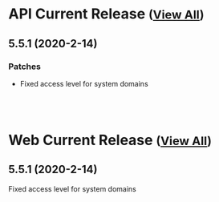 
# API Current Release <small>([View All](/API.md))</small>
## 5.5.1 (2020-2-14)
### Patches 

- Fixed access level for system domains

<br><br>
# Web Current Release <small>([View All](/Web.md))</small>
## 5.5.1 (2020-2-14)
Fixed access level for system domains

  